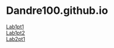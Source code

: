 # Dandre100.github.io
<a href="https://dandre100.github.io/lab1/part1/">Lab1pt1</a><br>
<a href="https://dandre100.github.io/lab1/part2/">Lab1pt2</a><br>
<a href="https://dandre100.github.io/lab2/part1/">Lab2pt1</a>
